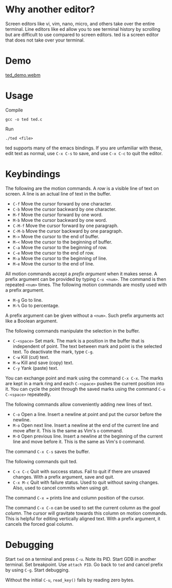 # Why another editor?

Screen editors like vi, vim, nano, micro, and others take over the
entire terminal. Line editors like ed allow you to see terminal history
by scrolling but are difficult to use compared to screen editors. ted
is a screen editor that does not take over your terminal.

# Demo

[ted_demo.webm](https://github.com/balu/ted/assets/101276/905a741e-967e-40e5-b02f-8b8fa4bfd467)

# Usage


Compile

    gcc -o ted ted.c

Run

    ./ted <file>

ted supports many of the emacs bindings. If you are unfamiliar with
these, edit text as normal, use `C-x C-s` to save, and use `C-x C-c` to
quit the editor.

# Keybindings

The following are the motion commands. A *row* is a visible line of
text on screen. A line is an actual line of text in the buffer.

- `C-f` Move the cursor forward by one character.
- `C-b` Move the cursor backward by one character.
- `M-f` Move the cursor forward by one word.
- `M-b` Move the cursor backward by one word.
- `C-M-f` Move the cursor forward by one paragraph.
- `C-M-b` Move the cursor backward by one paragraph.
- `M->` Move the cursor to the end of buffer.
- `M-<` Move the cursor to the beginning of buffer.
- `C-a` Move the cursor to the beginning of row.
- `C-e` Move the cursor to the end of row.
- `M-a` Move the cursor to the beginning of line.
- `M-e` Move the cursor to the end of line.

All motion commands accept a *prefix argument* when it makes sense. A
prefix argument can be provided by typing `C-u <num>`. The command is
then repeated `<num>` times. The following motion commands are mostly
used with a prefix argument.

- `M-g` Go to line.
- `M-%` Go to percentage.

A prefix argument can be given without a `<num>`. Such prefix
arguments act like a Boolean argument.

The following commands manipulate the selection in the buffer.

- `C-<space>` Set mark. The mark is a position in the buffer that is
  independent of point. The text between mark and point is the
  selected text. To deactivate the mark, type `C-g`.
- `C-w` Kill (cut) text.
- `M-w` Kill and save (copy) text.
- `C-y` Yank (paste) text.

You can exchange point and mark using the command `C-x C-x`. The marks
are kept in a mark ring and each `C-<space>` pushes the current
position into it. You can cycle the point through the saved marks
using the command `C-u C-<space>` repeatedly.

The following commands allow conveniently adding new lines of text.

- `C-o` Open a line. Insert a newline at point and put the cursor
  before the newline.
- `M-o` Open next line. Insert a newline at the end of the current
  line and move after it. This is the same as Vim's `o` command.
- `M-O` Open previous line. Insert a newline at the beginning of the
  current line and move before it. This is the same as Vim's `O`
  command.

The command `C-x C-s` saves the buffer.

The following commands quit ted.

- `C-x C-c` Quit with success status. Fail to quit if there are
  unsaved changes. With a prefix argument, save and quit.
- `C-x M-c` Quit with failure status. Used to quit without saving
  changes. Also, used to cancel commits when using git.

The command `C-x =` prints line and column position of the cursor.

The command `C-x C-n` can be used to set the current column as the
*goal column*. The cursor will gravitate towards this column on motion
commands. This is helpful for editing vertically aligned text. With a
prefix argument, it cancels the forced goal column.

# Debugging

Start `ted` on a terminal and press `C-u`. Note its PID. Start GDB in
another terminal. Set breakpoint. Use `attach PID`. Go back to `ted`
and cancel prefix by using `C-g`. Start debugging.

Without the initial `C-u`, `read_key()` fails by reading zero bytes.
